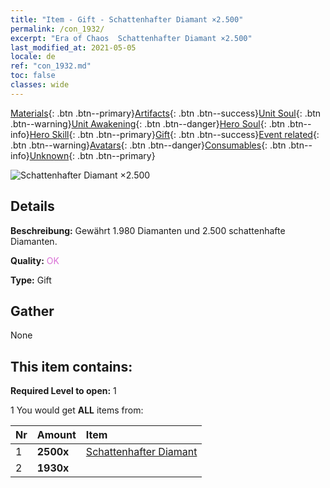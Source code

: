 ```yaml
---
title: "Item - Gift - Schattenhafter Diamant ×2.500"
permalink: /con_1932/
excerpt: "Era of Chaos  Schattenhafter Diamant ×2.500"
last_modified_at: 2021-05-05
locale: de
ref: "con_1932.md"
toc: false
classes: wide
---
```

 [Materials](/ItemsDE/){: .btn .btn--primary}[Artifacts](/ItemsDE/Artifacts/){: .btn .btn--success}[Unit Soul](/ItemsDE/UnitSoul/){: .btn .btn--warning}[Unit Awakening](/ItemsDE/UnitAwakening/){: .btn .btn--danger}[Hero Soul](/ItemsDE/HeroSoul/){: .btn .btn--info}[Hero Skill](/ItemsDE/HeroSkill/){: .btn .btn--primary}[Gift](/ItemsDE/Gift/){: .btn .btn--success}[Event related](/ItemsDE/Events/){: .btn .btn--warning}[Avatars](/ItemsDE/Avatars/){: .btn .btn--danger}[Consumables](/ItemsDE/Consumables/){: .btn .btn--info}[Unknown](/ItemsDE/Unknown/){: .btn .btn--primary}

 ![Schattenhafter Diamant ×2.500](/images/t/i_10040.png)

## Details
 **Beschreibung:** Gewährt 1.980 Diamanten und 2.500 schattenhafte Diamanten.

 **Quality:** <span style="color: #DA70D6">OK</span>

 **Type:** Gift

## Gather

  None

## This item contains:

 **Required Level to open:** 1

 1 You would get **ALL** items  from:

  | Nr | Amount |     Item    |
  |:---|:-------|:------------|
  | 1 |  **2500x** | [Schattenhafter Diamant](/ItemsDE/con_554/) |  | 
  | 2 |  **1930x** | <i class="fas fa-gem"/> |  | 
